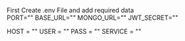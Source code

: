 First Create .env File and add required data<br>
PORT=""
BASE_URL=""
MONGO_URL=""
JWT_SECRET=""
<!--For Node Mailer -->
HOST = ""
USER = ""
PASS = ""
SERVICE = ""